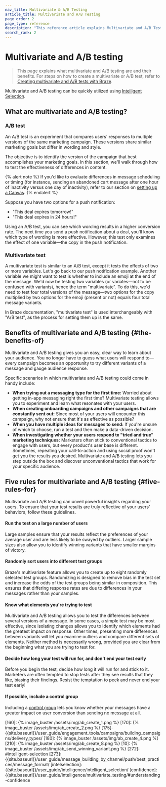 ```yaml
---
nav_title: Multivariate & A/B Testing
article_title: Multivariate and A/B Testing
page_order: 2
page_type: reference
description: "This reference article explains Multivariate and A/B Testing and its benefits."
search_rank: 2
---
```


# Multivariate and A/B testing

> This page explains what multivariate and A/B testing are and their benefits. For steps on how to create a multivariate or A/B test, refer to [Creating multivariate and A/B tests with Braze]({{site.baseurl}}/user_guide/engagement_tools/testing/multivariant_testing/create_multivariate_campaign/). 

Multivariate and A/B testing can be quickly utilized using [Intelligent Selection]({{site.baseurl}}/user_guide/intelligence/intelligent_selection/).

## What are multivariate and A/B testing?

### A/B test

An A/B test is an experiment that compares users' responses to multiple versions of the same marketing campaign. These versions share similar marketing goals but differ in wording and style.

The objective is to identify the version of the campaign that best accomplishes your marketing goals. In this section, we'll walk through how to test the effectiveness of differences in content.

{% alert note %}
If you'd like to evaluate differences in message scheduling or timing (for instance, sending an abandoned cart message after one hour of inactivity versus one day of inactivity), refer to our section on [setting up a Canvas]({{site.baseurl}}/user_guide/engagement_tools/canvas/create_a_canvas/create_a_canvas/).
{% endalert %}

Suppose you have two options for a push notification:

- "This deal expires tomorrow!"
- "This deal expires in 24 hours!"

Using an A/B test, you can see which wording results in a higher conversion rate. The next time you send a push notification about a deal, you'll know which type of wording is more effective. However, this test only examines the effect of one variable—the copy in the push notification.

### Multivariate test

A multivariate test is similar to an A/B test, except it tests the effects of two or more variables. Let's go back to our push notification example. Another variable we might want to test is whether to include an emoji at the end of the message. We'd now be testing two variables (or variates—not to be confused with variants), hence the term "multivariate". To do this, we'd need to test four total versions of the message—two options for the copy multiplied by two options for the emoji (present or not) equals four total message variants.

In Braze documentation, "multivariate test" is used interchangeably with "A/B test", as the process for setting them up is the same.

## Benefits of multivariate and A/B testing {#the-benefits-of}

Multivariate and A/B testing gives you an easy, clear way to learn about your audience. You no longer have to guess what users will respond to—every campaign becomes an opportunity to try different variants of a message and gauge audience response.

Specific scenarios in which multivariate and A/B testing could come in handy include:

- **When trying out a messaging type for the first time:** Worried about getting in-app messaging right the first time? Multivariate testing allows you to experiment and learn what resonates with your users.
- **When creating onboarding campaigns and other campaigns that are constantly sent out:** Since most of your users will encounter this campaign, why not ensure that it's as effective as possible?
- **When you have multiple ideas for messages to send:** If you're unsure of which to choose, run a test and then make a data-driven decision.
- **When investigating whether your users respond to "tried and true" marketing techniques:** Marketers often stick to conventional tactics to engage with users, but every product's user base is different. Sometimes, repeating your call-to-action and using social proof won't get you the results you desired. Multivariate and A/B testing lets you step outside the box and discover unconventional tactics that work for your specific audience.

## Five rules for multivariate and A/B testing {#five-rules-for}

Multivariate and A/B testing can unveil powerful insights regarding your users. To ensure that your test results are truly reflective of your users' behaviors, follow these guidelines.

#### Run the test on a large number of users

Large samples ensure that your results reflect the preferences of your average user and are less likely to be swayed by outliers. Larger sample sizes also allow you to identify winning variants that have smaller margins of victory.

#### Randomly sort users into different test groups

Braze's multivariate feature allows you to create up to eight randomly selected test groups. Randomizing is designed to remove bias in the test set and increase the odds of the test groups being similar in composition. This ensures that differing response rates are due to differences in your messages rather than your samples.

#### Know what elements you're trying to test

Multivariate and A/B testing allows you to test the differences between several versions of a message. In some cases, a simple test may be most effective, since isolating changes allows you to identify which elements had the greatest impact on response. Other times, presenting more differences between variants will let you examine outliers and compare different sets of elements. Neither method is necessarily wrong, provided you are clear from the beginning what you are trying to test for.

#### Decide how long your test will run for, and don't end your test early

Before you begin the test, decide how long it will run for and stick to it. Marketers are often tempted to stop tests after they see results that they like, biasing their findings. Resist the temptation to peek and never end your test early!

#### If possible, include a control group

Including a [control group]({{site.baseurl}}/user_guide/engagement_tools/testing/multivariant_testing/create_multivariate_campaign/#including-a-control-group) lets you know whether your messages have a greater impact on user conversion than sending no message at all.


[2]: {{site.baseurl}}/user_guide/engagement_tools/campaigns/testing_and_more/conversion_events/#conversion-events
[70]: #tips-different-channels
[80]: #choosing-a-segment
[160]: {% image_buster /assets/img/ab_create_1.png %}
[170]: {% image_buster /assets/img/ab_create_2.png %}
[175]: {{site.baseurl}}/user_guide/engagement_tools/campaigns/building_campaigns/delivery_types/
[180]: {% image_buster /assets/img/ab_create_4.png %}
[210]: {% image_buster /assets/img/ab_create_8.png %}
[10]: {% image_buster /assets/img/ab_send_winning_variant.png %}
[272]: #intelligent-selection
[273]: {{site.baseurl}}/user_guide/message_building_by_channel/push/best_practices/message_format/
[intelselection]: {{site.baseurl}}/user_guide/intelligence/intelligent_selection/
[confidence]: {{site.baseurl}}/user_guide/intelligence/multivariate_testing/#understanding-confidence
